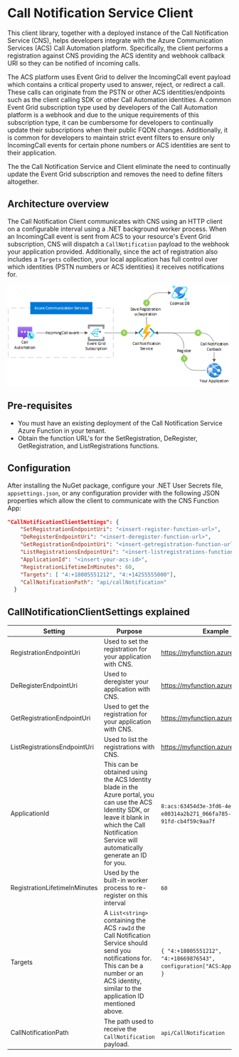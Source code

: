 # Call Notification Service Client

This client library, together with a deployed instance of the Call Notification Service (CNS), helps developers integrate with the Azure Communication Services (ACS) Call Automation platform. Specifically, the client performs a registration against CNS providing the ACS identity and webhook callback URI so they can be notified of incoming calls.

The ACS platform uses Event Grid to deliver the IncomingCall event payload which contains a critical property used to answer, reject, or redirect a call. These calls can originate from the PSTN or other ACS identities/endpoints such as the client calling SDK or other Call Automation identities. A common Event Grid subscription type used by developers of the Call Automation platform is a webhook and due to the unique requirements of this subscription type, it can be cumbersome for developers to continually update their subscriptions when their public FQDN changes. Additionally, it is common for developers to maintain strict event filters to ensure only IncomingCall events for certain phone numbers or ACS identities are sent to their application.

The the Call Notification Service and Client eliminate the need to continually update the Event Grid subscription and removes the need to define filters altogether.

## Architecture overview

The Call Notification Client communicates with CNS using an HTTP client on a configurable interval using a .NET background worker process. When an IncomingCall event is sent from ACS to your resource's Event Grid subscription, CNS will dispatch a `CallNotification` payload to the webhook your application provided. Additionally, since the act of registration also includes a `Targets` collection, your local application has full control over which identities (PSTN numbers or ACS identities) it receives notifications for.

![Copy Function UR>](https://github.com/jasonshave/CallNotificationService/raw/master/images/cns-overview.png)

## Pre-requisites

- You must have an existing deployment of the Call Notification Service Azure Function in your tenant.
- Obtain the function URL's for the SetRegistration, DeRegister, GetRegistration, and ListRegistrations functions.

## Configuration

After installing the NuGet package, configure your .NET User Secrets file, `appsettings.json`, or any configuration provider with the following JSON properties which allow the client to communicate with the CNS Function App:

```json
"CallNotificationClientSettings": {
    "SetRegistrationEndpointUri": "<insert-register-function-url>",
    "DeRegisterEndpointUri": "<insert-deregister-function-url>",
    "GetRegistrationEndpointUri": "<insert-getregistration-function-url>",
    "ListRegistrationsEndpointUri": "<insert-listregistrations-function-url>",
    "ApplicationId": "<insert-your-acs-id>",
    "RegistrationLifetimeInMinutes": 60,
    "Targets": [ "4:+18005551212", "4:+14255555000"],
    "CallNotificationPath": "api/callNotification"
  }
```

## CallNotificationClientSettings explained

| Setting | Purpose | Example |
| -- | -- | -- |
| RegistrationEndpointUri | Used to set the registration for your application with CNS. | https://myfunction.azurewebsites.net |
| DeRegisterEndpointUri | Used to deregister your application with CNS. | https://myfunction.azurewebsites.net |
| GetRegistrationEndpointUri | Used to get the registration for your application with CNS. | https://myfunction.azurewebsites.net |
| ListRegistrationsEndpointUri | Used to list the registrations with CNS. | https://myfunction.azurewebsites.net |
| ApplicationId | This can be obtained using the ACS Identity blade in the Azure portal, you can use the ACS Identity SDK, or leave it blank in which the Call Notification Service will automatically generate an ID for you. | `8:acs:63454d3e-3fd6-4e9a-817b-e80314a2b271_066fa785-71dd-4201-91fd-cb4f59c9aa7f` |
| RegistrationLifetimeInMinutes | Used by the built-in worker process to re-register on this interval | `60` |
| Targets | A `List<string>` containing the ACS `rawId` the Call Notification Service should send you notifications for. This can be a number or an ACS identity, similar to the application ID mentioned above. | `{ "4:+18005551212", "4:+18669876543", configuration["ACS:ApplicationId"] }`
| CallNotificationPath | The path used to receive the `CallNotification` payload. | `api/CallNotification` |
